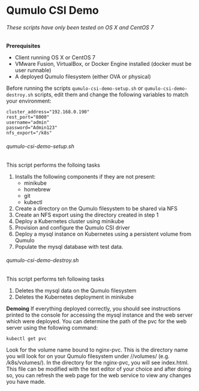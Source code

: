 # Qumulo CSI Demo

###### These scripts have only been tested on OS X and CentOS 7

**Prerequisites**
- Client running OS X or CentOS 7
- VMware Fusion, VirtualBox, or Docker Engine installed (docker must be user runnable)
- A deployed Qumulo filesystem (either OVA or physical)

Before running the scripts `qumulo-csi-demo-setup.sh` or `qumulo-csi-demo-destroy.sh` scripts, edit them and change the following variables to match your environment:
```
cluster_address="192.168.0.190"
rest_port="8000"
username="admin"
password="Admin123"
nfs_export="/k8s"
```
###### qumulo-csi-demo-setup.sh
This script performs the folloing tasks
1. Installs the following components if they are not present:
    - minikube
    - homebrew
    - git
    - kubectl
2. Create a directory on the Qumulo filesystem to be shared via NFS
3. Create an NFS export using the directory created in step 1
4. Deploy a Kubernetes cluster using minikube
5. Provision and configure the Qumulo CSI driver
6. Deploy a mysql instance on Kubernetes using a persistent volume from Qumulo
7. Populate the mysql database with test data.

###### qumulo-csi-demo-destroy.sh
This script performs teh following tasks
1. Deletes the mysql data on the Qumulo filesystem
2. Deletes the Kubernetes deployment in minikube

**Demoing**
If everything deployed correctly, you should see instructions printed to the console for accessing the mysql instance and the web server which were deployed. You can determine the path of the pvc for the web server using the following command:

```
kubectl get pvc
```

Look for the volume name bound to nginx-pvc. This is the directory name you will look for on your Qumulo filesystem under /<NFS export>/volumes/ (e.g. /k8s/volumes/). In the directory for the nginx-pvc, you will see index.html. This file can be modified with the text editor of your choice and after doing so, you can refresh the web page for the web service to view any changes you have made.